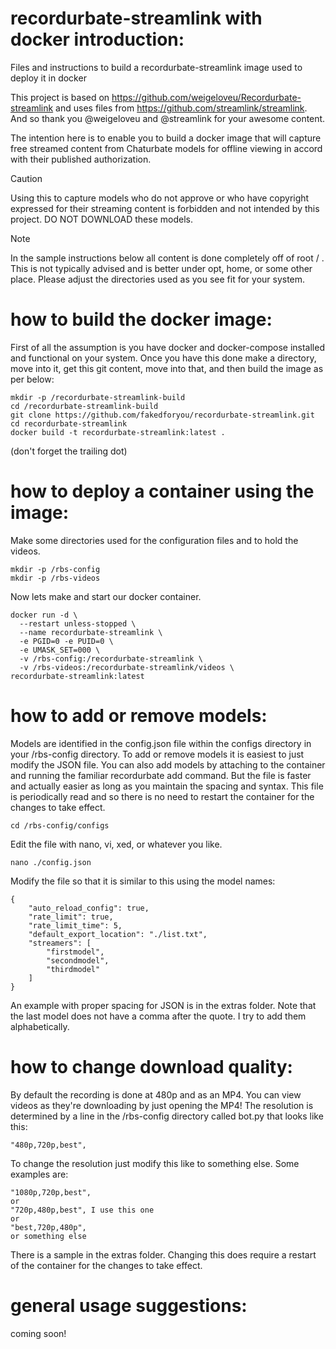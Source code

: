 # recordurbate-streamlink with docker introduction:
Files and instructions to build a recordurbate-streamlink image used to deploy it in docker

This project is based on https://github.com/weigeloveu/Recordurbate-streamlink and uses files from https://github.com/streamlink/streamlink. And so thank you @weigeloveu and @streamlink for your awesome content.

The intention here is to enable you to build a docker image that will capture free streamed content from Chaturbate models for offline viewing in accord with their published authorization. 

> [!CAUTION]
> Using this to capture models who do not approve or who have copyright expressed for their streaming content is forbidden and not intended by this project. DO NOT DOWNLOAD these models.


> [!NOTE]
> In the sample instructions below all content is done completely off of root \/ . This is not typically advised and is better under opt, home, or some other place. Please adjust the directories used as you see fit for your system.


# how to build the docker image:
First of all the assumption is you have docker and docker-compose installed and functional on your system. Once you have this done make a directory, move into it, get this git content, move into that, and then build the image as per below:
```
mkdir -p /recordurbate-streamlink-build
cd /recordurbate-streamlink-build
git clone https://github.com/fakedforyou/recordurbate-streamlink.git
cd recordurbate-streamlink
docker build -t recordurbate-streamlink:latest .
```
(don't forget the trailing dot)

# how to deploy a container using the image:
Make some directories used for the configuration files and to hold the videos.
```
mkdir -p /rbs-config
mkdir -p /rbs-videos
```

Now lets make and start our docker container. 
```
docker run -d \
  --restart unless-stopped \
  --name recordurbate-streamlink \
  -e PGID=0 -e PUID=0 \
  -e UMASK_SET=000 \
  -v /rbs-config:/recordurbate-streamlink \
  -v /rbs-videos:/recordurbate-streamlink/videos \
recordurbate-streamlink:latest
```

# how to add or remove models:
Models are identified in the config.json file within the configs directory in your /rbs-config directory. To add or remove models it is easiest to just modify the JSON file. You can also add models by attaching to the container and running the familiar recordurbate add command. But the file is faster and actually easier as long as you maintain the spacing and syntax. This file is periodically read and so there is no need to restart the container for the changes to take effect. 
```
cd /rbs-config/configs
```

Edit the file with nano, vi, xed, or whatever you like.
```
nano ./config.json
```

Modify the file so that it is similar to this using the model names:
```
{
    "auto_reload_config": true,
    "rate_limit": true,
    "rate_limit_time": 5,
    "default_export_location": "./list.txt",
    "streamers": [
        "firstmodel",
        "secondmodel",
        "thirdmodel"
    ]
}
```

An example with proper spacing for JSON is in the extras folder. Note that the last model does not have a comma after the quote. I try to add them alphabetically.

# how to change download quality:
By default the recording is done at 480p and as an MP4. You can view videos as they're downloading by just opening the MP4! The resolution is determined by a line in the /rbs-config directory called bot.py that looks like this:
```
"480p,720p,best",
```

To change the resolution just modify this like to something else. Some examples are:
```
"1080p,720p,best",
or
"720p,480p,best", I use this one
or
"best,720p,480p",
or something else
```
There is a sample in the extras folder. Changing this does require a restart of the container for the changes to take effect.

# general usage suggestions:
coming soon!
